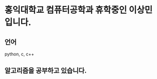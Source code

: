 

홍익대학교 컴퓨터공학과 휴학중인 이상민입니다.
==========================================   

언어
---
python, c, c++

## 알고리즘을 공부하고 있습니다.
